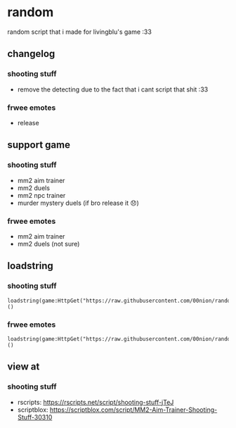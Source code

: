# random
random script that i made for livingblu's game :33
## changelog
### shooting stuff
  - remove the detecting due to the fact that i cant script that shit :33
### frwee emotes
- release
## support game
### shooting stuff
- mm2 aim trainer
- mm2 duels
- mm2 npc trainer
- murder mystery duels (if bro release it 😞)
### frwee emotes
- mm2 aim trainer
- mm2 duels (not sure)
## loadstring
### shooting stuff
```luau
loadstring(game:HttpGet("https://raw.githubusercontent.com/00nion/random/refs/heads/main/what.luau"))()
```
### frwee emotes
```luau
loadstring(game:HttpGet("https://raw.githubusercontent.com/00nion/random/refs/heads/main/freerobux.luau"))()
```
## view at
### shooting stuff
- rscripts: https://rscripts.net/script/shooting-stuff-jTeJ
- scriptblox: https://scriptblox.com/script/MM2-Aim-Trainer-Shooting-Stuff-30310
